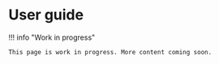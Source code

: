 # User guide

!!! info "Work in progress"

    This page is work in progress. More content coming soon.
